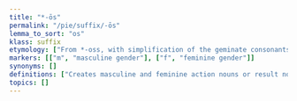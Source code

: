 ```yaml
---
title: "*-ōs"
permalink: "/pie/suffix/-ōs"
lemma_to_sort: "os"
klass: suffix
etymology: ["From *-oss, with simplification of the geminate consonants and compensatory lengthening, from neuter s-stem *-os with nominative *-s."]
markers: [["m", "masculine gender"], ["f", "feminine gender"]]
synonyms: []
definitions: ["Creates masculine and feminine action nouns or result nouns from verbs."]
topics: []
---
```

